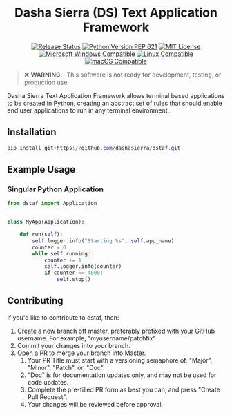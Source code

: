 <h1 align="center">Dasha Sierra (DS) Text Application Framework</h1>

<p align="center">
<a href="https://github.com/dashasierra/dstaf/actions/workflows/Release.yml"><img src="https://github.com/dashasierra/dstaf/actions/workflows/Release.yml/badge.svg" alt="Release Status" /></a>
<a href="https://devguide.python.org/versions/#supported-versions"><img src="https://img.shields.io/python/required-version-toml?tomlFilePath=https%3A%2F%2Fraw.github.com%2Fdashasierra%2Fdstaf%2Fmaster%2Fpyproject.toml" alt="Python Version PEP 621"></a>
<a href="https://choosealicense.com/licenses/mit/"><img src="https://img.shields.io/badge/License-MIT-orange" alt="MIT License" /></a>
<a href="#"><img src="https://custom-icon-badges.demolab.com/badge/Windows-0078D6?logo=windows10&logoColor=white" alt="Microsoft Windows Compatible" /></a>
<a href="#"><img src="https://img.shields.io/badge/Linux-FCC624?style=flat&logo=linux&logoColor=black" alt="Linux Compatible" /></a>
<a href="#"><img src="https://img.shields.io/badge/macOS-000000?style=flat&logo=apple&logoColor=white" alt="macOS Compatible" /></a>
</p>


> ❌ **WARNING**:- This software is not ready for development, testing, or production use.

Dasha Sierra Text Application Framework allows terminal based applications to be
created in Python, creating an abstract set of rules that should enable end
user applications to run in any terminal environment.

## Installation

```powershell
pip install git+https://github.com/dashasierra/dstaf.git
```

## Example Usage

### Singular Python Application

```python
from dstaf import Application


class MyApp(Application):

    def run(self):
        self.logger.info("Starting %s", self.app_name)
        counter = 0
        while self.running:
            counter += 1
            self.logger.info(counter)
            if counter == 4000:
                self.stop()

```

## Contributing

If you'd like to contribute to dstaf, then:

1. Create a new branch off [master](https://github.com/dashasierra/dstaf), preferably prefixed with your GitHub username. For example, "myusername/patchfix"
2. Commit your changes into your branch.
3. Open a PR to merge your branch into Master.
   1. Your PR Title must start with a versioning semaphore of, "Major", "Minor", "Patch", or, "Doc".
   2. "Doc" is for documentation updates only, and may not be used for code updates.
   3. Complete the pre-filled PR form as best you can, and press "Create Pull Request".
   4. Your changes will be reviewed before approval.

